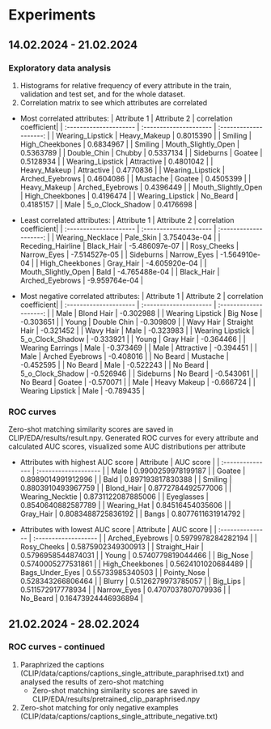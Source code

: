 # Experiments
## 14.02.2024 - 21.02.2024
### Exploratory data analysis
1. Histograms for relative frequency of every attribute in the train, validation and test set, and for the whole dataset.
2. Correlation matrix to see which attributes are correlated
* Most correlated attributes:
| Attribute 1            | Attribute 2            | correlation coefficient|
  | :--------------------- | :--------------------- | :--------------------: |
  | Wearing_Lipstick       | Heavy_Makeup           | 0.8015390              |
  | Smiling                | High_Cheekbones        | 0.6834967              |
  | Smiling                | Mouth_Slightly_Open    | 0.5363789              |
  | Double_Chin            | Chubby                 | 0.5337134              |
  | Sideburns              | Goatee                 | 0.5128934              |
  | Wearing_Lipstick       | Attractive             | 0.4801042              |
  | Heavy_Makeup           | Attractive             | 0.4770836              |
  | Wearing_Lipstick       | Arched_Eyebrows        | 0.4604086              |
  | Mustache               | Goatee                 | 0.4505399              |
  | Heavy_Makeup           | Arched_Eyebrows        | 0.4396449              |
  | Mouth_Slightly_Open    | High_Cheekbones        | 0.4196474              |
  | Wearing_Lipstick       | No_Beard               | 0.4185157              |
  | Male                   | 5_o_Clock_Shadow       | 0.4176698              |

* Least correlated attributes:
| Attribute 1            | Attribute 2            | correlation coefficient|
  | :--------------------- | :--------------------- | :--------------------: |
  | Wearing_Necklace       | Pale_Skin            | 3.754043e-04            |
  | Receding_Hairline      | Black_Hair           | -5.486097e-07           |
  | Rosy_Cheeks            | Narrow_Eyes          | -7.514527e-05           |
  | Sideburns              | Narrow_Eyes          | -1.564910e-04           |
  | High_Cheekbones        | Gray_Hair            | -4.605920e-04           |
  | Mouth_Slightly_Open    | Bald                 | -4.765488e-04           |
  | Black_Hair             | Arched_Eyebrows      | -9.959764e-04           |

* Most negative correlated attributes:
| Attribute 1            | Attribute 2            | correlation coefficient|
  | :--------------------- | :--------------------- | :--------------------: |
  | Male              | Blond Hair          | -0.302988               |
  | Wearing Lipstick  | Big Nose            | -0.303651               |
  | Young             | Double Chin         | -0.309809               |
  | Wavy Hair         | Straight Hair       | -0.321452               |
  | Wavy Hair         | Male                | -0.323983               |
  | Wearing Lipstick  | 5_o_Clock_Shadow    | -0.333921               |
  | Young             | Gray Hair           | -0.364466               |
  | Wearing Earrings  | Male                | -0.373469               |
  | Male              | Attractive          | -0.394451               |
  | Male              | Arched Eyebrows     | -0.408016               |
  | No Beard          | Mustache            | -0.452595               |
  | No Beard          | Male                | -0.522243               |
  | No Beard          | 5_o_Clock_Shadow    | -0.526946               |
  | Sideburns         | No Beard            | -0.543061               |
  | No Beard          | Goatee              | -0.570071               |
  | Male              | Heavy Makeup        | -0.666724               |
  | Wearing Lipstick  | Male                | -0.789435               |

### ROC curves
Zero-shot matching similarity scores are saved in CLIP/EDA/results/result.npy.
Generated ROC curves for every attribute and calculated AUC scores, visualized some AUC distributions per attribute
* Attributes with highest AUC score
| Attribute        | AUC score            |
  | :--------------- | :------------------- |
  | Male             | 0.9900259978199187   |
  | Goatee           | 0.8989014991912996   |
  | Bald             | 0.897193817830388    |
  | Smiling          | 0.8803910493967759   |
  | Blond_Hair       | 0.8772784492577006   |
  | Wearing_Necktie  | 0.8731122087885006   |
  | Eyeglasses       | 0.8540640882587789   |
  | Wearing_Hat      | 0.84516454035606     |
  | Gray_Hair        | 0.8083488725836192   |
  | Bangs            | 0.8077611631914792   |


* Attributes with lowest AUC score
| Attribute        | AUC score            |
  | :--------------- | :------------------- |
  | Arched_Eyebrows    | 0.5979978284282194   |
  | Rosy_Cheeks        | 0.5875902349300913   |
  | Straight_Hair      | 0.5796958544874031   |
  | Young              | 0.5740779819044466   |
  | Big_Nose           | 0.5740005277531861   |
  | High_Cheekbones    | 0.5624101020684489   |
  | Bags_Under_Eyes    | 0.55733985340503     |
  | Pointy_Nose        | 0.528343266806464    |
  | Blurry             | 0.5126279973785057   |
  | Big_Lips           | 0.511572917778934    |
  | Narrow_Eyes        | 0.4707037807079936   |
  | No_Beard           | 0.16473924446936894  |

## 21.02.2024 - 28.02.2024
### ROC curves - continued
1. Paraphrized the captions (CLIP/data/captions/captions_single_attribute_paraphrised.txt) and analysed the results of zero-shot matching
   * Zero-shot matching similarity scores are saved in CLIP/EDA/results/pretrained_clip_paraphrised.npy
2. Zero-shot matching for only negative examples (CLIP/data/captions/captions_single_attribute_negative.txt)
